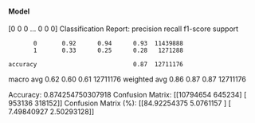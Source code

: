 #### Model
[0 0 0 ... 0 0 0]
Classification Report:
              precision    recall  f1-score   support

           0       0.92      0.94      0.93  11439888
           1       0.33      0.25      0.28   1271288

    accuracy                           0.87  12711176
   macro avg       0.62      0.60      0.61  12711176
weighted avg       0.86      0.87      0.87  12711176

Accuracy: 0.874254750307918
Confusion Matrix:
[[10794654   645234]
 [  953136   318152]]
Confusion Matrix (%):
[[84.92254375  5.0761157 ]
 [ 7.49840927  2.50293128]]
